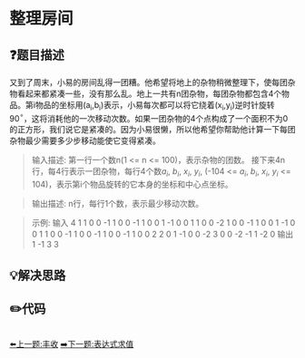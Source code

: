 # 整理房间

## :question:题目描述
又到了周末，小易的房间乱得一团糟。他希望将地上的杂物稍微整理下，使每团杂物看起来都紧凑一些，没有那么乱。地上一共有n团杂物，每团杂物都包含4个物品。第i物品的坐标用(a<sub>i</sub>,b<sub>i</sub>)表示，小易每次都可以将它绕着(x<sub>i</sub>,y<sub>i</sub>)逆时针旋转90$^\circ$，这将消耗他的一次移动次数。如果一团杂物的4个点构成了一个面积不为0的正方形，我们说它是紧凑的。因为小易很懒，所以他希望你帮助他计算一下每团杂物最少需要多少步移动能使它变得紧凑。    

>输入描述:
第一行一个数n(1 <= n <= 100)，表示杂物的团数。
接下来4n行，每4行表示一团杂物，每行4个数$a_{i}$, $b_{i}$, $x_{i}$, $y_{i}$, (-104 <= $a_{i}$, $b_{i}$, $x_{i}$, $y_{i}$ <= 104)，表示第i个物品旋转的它本身的坐标和中心点坐标。

>输出描述:
n行，每行1个数，表示最少移动次数。

>示例:
输入
4
1 1 0 0
-1 1 0 0
-1 1 0 0
1 -1 0 0
1 1 0 0
-2 1 0 0
-1 1 0 0
1 -1 0 0
1 1 0 0
-1 1 0 0
-1 1 0 0
-1 1 0 0
2 2 0 1
-1 0 0 -2
3 0 0 -2
-1 1 -2 0
输出
1
-1
3
3

## :bulb:解决思路

## :pencil2:代码
```c++

```
[:arrow_left:上一题:丰收](WhichHeap.md)
[:arrow_right:下一题:表达式求值](MaxExpression.md)